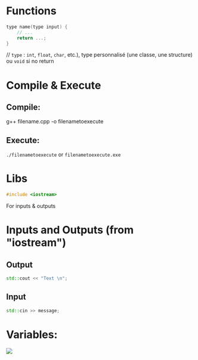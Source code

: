 # Functions
```cpp
type name(type input) {
    // ...
    return ...;
}
```
// `type` : `int`, `float`, `char`, etc.), type personnalisé (une classe, une structure) ou  `void` si no return

# Compile & Execute
## Compile:
g++ filename.cpp -o filenametoexecute

## Execute:
`./filenametoexecute` or `filenametoexecute.exe`

# Libs
```cpp
#include <iostream>
```
For inputs & outputs

# Inputs and Outputs (from "iostream")
## Output
```cpp
std::cout << "Text \n";
```

## Input
```cpp
std::cin >> message;
```

# Variables:
![](https://prnt.sc/W1po61gLOt3N)
